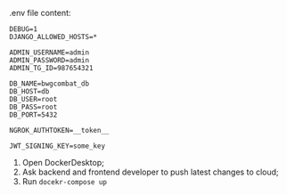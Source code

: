 .env file content:
```
DEBUG=1
DJANGO_ALLOWED_HOSTS=*

ADMIN_USERNAME=admin
ADMIN_PASSWORD=admin
ADMIN_TG_ID=987654321

DB_NAME=bwgcombat_db
DB_HOST=db
DB_USER=root
DB_PASS=root
DB_PORT=5432

NGROK_AUTHTOKEN=__token__

JWT_SIGNING_KEY=some_key
```

1. Open DockerDesktop;
2. Ask backend and frontend developer to push latest changes to cloud;
3. Run ```docekr-compose up```

